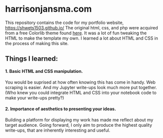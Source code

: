 # harrisonjansma.com

This repository contains the code for my portfolio website, https://shwets1503.github.io/ The original html, css, and php were acquired from a free Colorlib theme found <a href="https://colorlib.com/wp/template/personal/">here</a>. It was a lot of fun tweaking the HTML to make the template my own. I learned a lot about HTML and CSS in the process of making this site.

## Things I learned:
#### 1. Basic HTML and CSS manipulation. 
You would be suprised at how often knowing this has come in handy. Web scraping is easier. And my Jupyter write-ups look much more put together. (Who knew you could integrate HTML and CSS into your notebook code to make your write-ups pretty?)

#### 2. Importance of aesthetics to presenting your ideas.
 Building a platform for displaying my work has made me reflect about my target audience. Going forward, I only aim to produce the highest quality write-ups, that are inherently interesting and useful.

